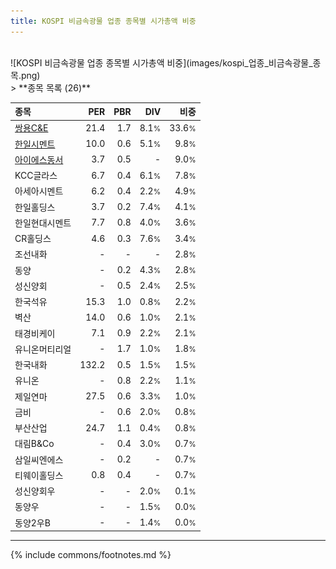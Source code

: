 ```yaml
---
title: KOSPI 비금속광물 업종 종목별 시가총액 비중
---
```

<br>
![KOSPI 비금속광물 업종 종목별 시가총액 비중](images/kospi_업종_비금속광물_종목.png)
<br>
> **종목 목록 (26)**<a id="list"></a>

| **종목** | **PER** | **PBR** | **DIV** | **비중** |
| :------- | ------: | ------: | ------: | -------: |
| [쌍용C&E](/003410/) | 21.4 | 1.7 | 8.1<small>%</small> | 33.6<small>%</small> |
| [한일시멘트](/300720/) | 10.0 | 0.6 | 5.1<small>%</small> | 9.8<small>%</small> |
| [아이에스동서](/010780/) | 3.7 | 0.5 | - | 9.0<small>%</small> |
| KCC글라스 | 6.7 | 0.4 | 6.1<small>%</small> | 7.8<small>%</small> |
| 아세아시멘트 | 6.2 | 0.4 | 2.2<small>%</small> | 4.9<small>%</small> |
| 한일홀딩스 | 3.7 | 0.2 | 7.4<small>%</small> | 4.1<small>%</small> |
| 한일현대시멘트 | 7.7 | 0.8 | 4.0<small>%</small> | 3.6<small>%</small> |
| CR홀딩스 | 4.6 | 0.3 | 7.6<small>%</small> | 3.4<small>%</small> |
| 조선내화 | - | - | - | 2.8<small>%</small> |
| 동양 | - | 0.2 | 4.3<small>%</small> | 2.8<small>%</small> |
| 성신양회 | - | 0.5 | 2.4<small>%</small> | 2.5<small>%</small> |
| 한국석유 | 15.3 | 1.0 | 0.8<small>%</small> | 2.2<small>%</small> |
| 벽산 | 14.0 | 0.6 | 1.0<small>%</small> | 2.1<small>%</small> |
| 태경비케이 | 7.1 | 0.9 | 2.2<small>%</small> | 2.1<small>%</small> |
| 유니온머티리얼 | - | 1.7 | 1.0<small>%</small> | 1.8<small>%</small> |
| 한국내화 | 132.2 | 0.5 | 1.5<small>%</small> | 1.5<small>%</small> |
| 유니온 | - | 0.8 | 2.2<small>%</small> | 1.1<small>%</small> |
| 제일연마 | 27.5 | 0.6 | 3.3<small>%</small> | 1.0<small>%</small> |
| 금비 | - | 0.6 | 2.0<small>%</small> | 0.8<small>%</small> |
| 부산산업 | 24.7 | 1.1 | 0.4<small>%</small> | 0.8<small>%</small> |
| 대림B&Co | - | 0.4 | 3.0<small>%</small> | 0.7<small>%</small> |
| 삼일씨엔에스 | - | 0.2 | - | 0.7<small>%</small> |
| 티웨이홀딩스 | 0.8 | 0.4 | - | 0.7<small>%</small> |
| 성신양회우 | - | - | 2.0<small>%</small> | 0.1<small>%</small> |
| 동양우 | - | - | 1.5<small>%</small> | 0.0<small>%</small> |
| 동양2우B | - | - | 1.4<small>%</small> | 0.0<small>%</small> |

---
{% include commons/footnotes.md %}
